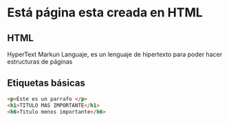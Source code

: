 # Está página esta creada en HTML

## HTML

HyperText Markun Languaje, es un lenguaje de hipertexto para poder hacer estructuras de                  páginas 

## Etiquetas básicas

```html
<p>Este es un parrafo </p>
<h1>TITULO MAS IMPORTANTE</h1>
<h6>Titulo menos importante</h6>
```